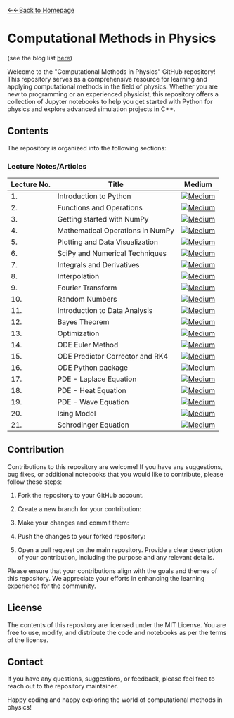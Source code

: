 [←←Back to Homepage](https://monitsharma.github.io/)


# Computational Methods in Physics

(see the blog list [here](https://medium.com/@_monitsharma/list/computational-physics-f8d4b52726ba))

Welcome to the "Computational Methods in Physics" GitHub repository! This repository serves as a comprehensive resource for learning and applying computational methods in the field of physics. Whether you are new to programming or an experienced physicist, this repository offers a collection of Jupyter notebooks to help you get started with Python for physics and explore advanced simulation projects in C++.


## Contents
The repository is organized into the following sections:

###  Lecture Notes/Articles

| Lecture No. | Title | Medium |
|----------|----------|----------|
| 1.    | Introduction to Python  |  [![Medium](https://img.shields.io/badge/Medium-12100E?style=for-the-badge&logo=medium&logoColor=white)](hhttps://medium.com/@_monitsharma/computational-physics-with-python-a-practical-approach-introduction-to-python-and-data-types-ebcbc3d852b6) |
| 2.    | Functions and Operations  |  [![Medium](https://img.shields.io/badge/Medium-12100E?style=for-the-badge&logo=medium&logoColor=white)](https://medium.com/@_monitsharma/computational-physics-with-python-functions-and-basic-operations-6725ec387a88)    |
| 3.    | Getting started with NumPy  |  [![Medium](https://img.shields.io/badge/Medium-12100E?style=for-the-badge&logo=medium&logoColor=white)](https://medium.com/@_monitsharma/computational-physics-with-python-getting-started-with-numpy-b139d15758c5)    |
| 4.    | Mathematical Operations in NumPy  |  [![Medium](https://img.shields.io/badge/Medium-12100E?style=for-the-badge&logo=medium&logoColor=white)](https://medium.com/@_monitsharma/computational-physics-with-python-mathematical-operations-in-numpy-9af063f52d41)    |
| 5.    | Plotting and Data Visualization  |  [![Medium](https://img.shields.io/badge/Medium-12100E?style=for-the-badge&logo=medium&logoColor=white)](https://medium.com/@_monitsharma/computational-physics-with-python-plotting-and-data-visualization-b61c3eb9ad45)    |
| 6.    | SciPy and Numerical Techniques  |  [![Medium](https://img.shields.io/badge/Medium-12100E?style=for-the-badge&logo=medium&logoColor=white)](https://medium.com/@_monitsharma/computational-physics-with-python-scipy-and-numerical-techniques-a799227ab4ba)    |
| 7.    | Integrals and Derivatives  |  [![Medium](https://img.shields.io/badge/Medium-12100E?style=for-the-badge&logo=medium&logoColor=white)](https://medium.com/@_monitsharma/computational-physics-with-python-integrals-and-derivatives-7cd79044a1d2)    |
| 8.    | Interpolation  |  [![Medium](https://img.shields.io/badge/Medium-12100E?style=for-the-badge&logo=medium&logoColor=white)](https://medium.com/@_monitsharma/computational-physics-with-python-interpolation-7f6b62a15854)    |
| 9.    | Fourier Transform |  [![Medium](https://img.shields.io/badge/Medium-12100E?style=for-the-badge&logo=medium&logoColor=white)](https://medium.com/@_monitsharma/computational-physics-with-python-fourier-transform-1f51ce9152f7)    |
| 10.    | Random Numbers |  [![Medium](https://img.shields.io/badge/Medium-12100E?style=for-the-badge&logo=medium&logoColor=white)](https://medium.com/@_monitsharma/computational-physics-with-python-random-numbers-240ae7c4a78c)    |
| 11.    | Introduction to Data Analysis |  [![Medium](https://img.shields.io/badge/Medium-12100E?style=for-the-badge&logo=medium&logoColor=white)](https://medium.com/@_monitsharma/computational-physics-with-python-introduction-to-data-analysis-6e97f7e03af1)    |
| 12.    | Bayes Theorem |  [![Medium](https://img.shields.io/badge/Medium-12100E?style=for-the-badge&logo=medium&logoColor=white)](https://medium.com/@_monitsharma/computational-physics-with-python-bayes-theorem-fdeb3af01f7)    |
| 13.    | Optimization |  [![Medium](https://img.shields.io/badge/Medium-12100E?style=for-the-badge&logo=medium&logoColor=white)](https://medium.com/@_monitsharma/computational-physics-with-python-optimization-3697c079b6fa)    |
| 14.    | ODE Euler Method |  [![Medium](https://img.shields.io/badge/Medium-12100E?style=for-the-badge&logo=medium&logoColor=white)](https://medium.com/@_monitsharma/computational-physics-with-python-ordinary-differential-equations-d48cc35cccf)    |
| 15.    | ODE Predictor Corrector and RK4 |  [![Medium](https://img.shields.io/badge/Medium-12100E?style=for-the-badge&logo=medium&logoColor=white)](https://medium.com/@_monitsharma/computational-physics-with-python-ordinary-differential-equations-b512c0e928b3)    |
| 16.    | ODE Python package |  [![Medium](https://img.shields.io/badge/Medium-12100E?style=for-the-badge&logo=medium&logoColor=white)](https://medium.com/@_monitsharma/computational-physics-with-python-ordinary-differential-equation-390a743c5198)    |
| 17.    | PDE - Laplace Equation |  [![Medium](https://img.shields.io/badge/Medium-12100E?style=for-the-badge&logo=medium&logoColor=white)](https://medium.com/@_monitsharma/computational-physics-with-python-partial-differential-equations-6df358a8643e)    |
| 18.    | PDE - Heat Equation |  [![Medium](https://img.shields.io/badge/Medium-12100E?style=for-the-badge&logo=medium&logoColor=white)](https://medium.com/@_monitsharma/computational-physics-with-python-partial-differential-equations-dd8b6bfa8dce)    |
| 19.    | PDE - Wave Equation |  [![Medium](https://img.shields.io/badge/Medium-12100E?style=for-the-badge&logo=medium&logoColor=white)](https://medium.com/@_monitsharma/computational-physics-with-python-partial-differential-equations-2b5054115c0e)    |
| 20.    | Ising Model |  [![Medium](https://img.shields.io/badge/Medium-12100E?style=for-the-badge&logo=medium&logoColor=white)](https://medium.com/@_monitsharma/computational-physics-with-python-ising-model-343a5fd1df11)    |
| 21.    | Schrodinger Equation |  [![Medium](https://img.shields.io/badge/Medium-12100E?style=for-the-badge&logo=medium&logoColor=white)](https://medium.com/@_monitsharma/computational-physics-with-python-quantum-mechanics-9203eb2c27bd)    |




## Contribution
Contributions to this repository are welcome! If you have any suggestions, bug fixes, or additional notebooks that you would like to contribute, please follow these steps:

1. Fork the repository to your GitHub account.

2. Create a new branch for your contribution:

3. Make your changes and commit them:

4. Push the changes to your forked repository:

5. Open a pull request on the main repository. Provide a clear description of your contribution, including the purpose and any relevant details.

Please ensure that your contributions align with the goals and themes of this repository. We appreciate your efforts in enhancing the learning experience for the community.

## License
The contents of this repository are licensed under the MIT License. You are free to use, modify, and distribute the code and notebooks as per the terms of the license.



## Contact
If you have any questions, suggestions, or feedback, please feel free to reach out to the repository maintainer.

Happy coding and happy exploring the world of computational methods in physics!




